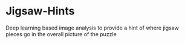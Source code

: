 # Jigsaw-Hints
Deep learning based image analysis to provide a hint of where jigsaw pieces go in the overall picture of the puzzle
